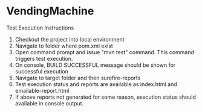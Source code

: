 # VendingMachine
Test Execution Instructions
1. Checkout the project into local environment
2. Navigate to folder where pom.xml exist
3. Open command prompt and issue "mvn test" command. This command triggers test execution.
4. On console, BUILD SUCCESSFUL message should be shown for successful execution
5. Navigate to target folder and then surefire-reports
6. Test execution  status and reports are available as index.html  and emailable-report.html 
7. If above reports not generated for some reason, execution status should available in console output.

